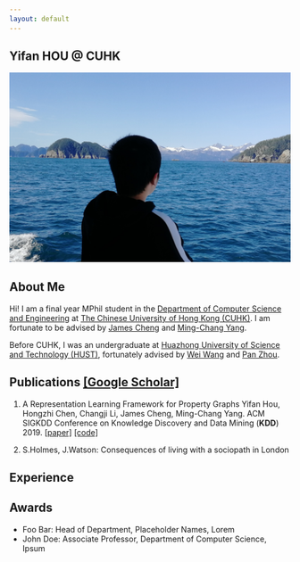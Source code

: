 ```yaml
---
layout: default
---
```


## Yifan HOU @ CUHK

<img class="profile-picture" src="yifan_ak.jpg">


## About Me

Hi! I am a final year MPhil student in the [Department of Computer Science and Engineering](https://www.cse.cuhk.edu.hk) at [The Chinese University of Hong Kong (CUHK)](http://www.cuhk.edu.hk). I am fortunate to be advised by [James Cheng](https://www.cse.cuhk.edu.hk/~jcheng/) and [Ming-Chang Yang](http://www.cse.cuhk.edu.hk/~mcyang/). 

Before CUHK, I was an undergraduate at [Huazhong University of Science and Technology (HUST)](http://english.hust.edu.cn/), fortunately advised by [Wei Wang](https://www.cse.ust.hk/~gswwang/) and [Pan Zhou](https://scholar.google.com/citations?user=cTpFPJgAAAAJ&hl=en).


## Publications [\[Google Scholar\]](https://scholar.google.com/citations?user=Bm23WyIAAAAJ&hl=zh-CN)

1. A Representation Learning Framework for Property Graphs
Yifan Hou, Hongzhi Chen, Changji Li, James Cheng, Ming-Chang Yang.
ACM SIGKDD Conference on Knowledge Discovery and Data Mining (**KDD**) 2019.
[\[paper\]](https://github.com/yifan-h/yifan-h.github.io/blob/master/pge-kdd.pdf) [\[code\]](https://github.com/yifan-h/PGE)

2. S.Holmes, J.Watson: Consequences of living with a sociopath in London



## Experience




## Awards

* Foo Bar: Head of Department, Placeholder Names, Lorem
* John Doe: Associate Professor, Department of Computer Science, Ipsum

